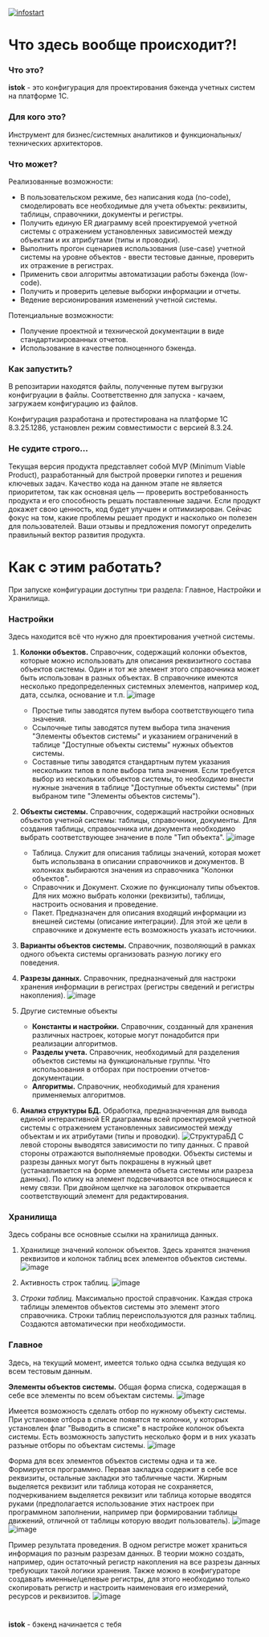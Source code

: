 [![infostart](https://infostart.ru/bitrix/templates/sandbox_empty/assets/tpl/abo/img/logo.svg)](https://infostart.ru/1c/articles/2337357/)

# Что здесь вообще происходит?!

### Что это?
**istok** - это конфигурация для проектирования бэкенда учетных систем на платформе 1С.

### Для кого это?
Инструмент для бизнес/системных аналитиков и функциональных/технических архитекторов.

### Что может?
Реализованные возможности:
* В пользовательском режиме, без написания кода (no-code), смоделировать все необходимые для учета объекты: реквизиты, таблицы, справочники, документы и регистры.
* Получить единую ER диаграмму всей проектируемой учетной системы с отражением установленных зависимостей между объектам и их атрибутами (типы и проводки).
* Выполнить прогон сценариев использования (use-case) учетной системы на уровне объектов - ввести тестовые данные, проверить их отражение в регистрах.
* Применить свои алгоритмы автоматизации работы бэкенда (low-code).
* Получить и проверить целевые выборки информации и отчеты.
* Ведение версионирования изменений учетной системы.
  
Потенциальные возможности:
* Получение проектной и технической документации в виде стандартизированных отчетов.
* Использование в качестве полноценного бэкенда.

### Как запустить?
В репозитарии находятся файлы, полученные путем выгрузки конфигруации в файлы. Соответственно для запуска - качаем, загружаем конфигурацию из файлов.

Конфигурация разработана и протестирована на платформе 1С 8.3.25.1286, установлен режим совместимости с версией 8.3.24.

### Не судите строго...
Текущая версия продукта представляет собой MVP (Minimum Viable Product), разработанный для быстрой проверки гипотез и решения ключевых задач. Качество кода на данном этапе не является приоритетом, так как основная цель — проверить востребованность продукта и его способность решать поставленные задачи. Если продукт докажет свою ценность, код будет улучшен и оптимизирован. Сейчас фокус на том, какие проблемы решает продукт и насколько он полезен для пользователей. Ваши отзывы и предложения помогут определить правильный вектор развития продукта.

# Как с этим работать?

При запуске конфигурации доступны три раздела: Главное, Настройки и Хранилища.

### Настройки
Здесь находится всё что нужно для проектирования учетной системы.

1) **Колонки объектов.** Справочник, содержащий колонки объектов, которые можно использовать для описания реквизитного состава объектов системы. Один и тот же элемент этого справочника может быть использован в разных объектах. В справочнике имеются несколько предопределенных системных элементов, например код, дата, ссылка, основание и т.п.
![image](https://github.com/user-attachments/assets/2cba279c-28be-42b7-ae48-99780beafe7d)
    * Простые типы заводятся путем выбора соответствующего типа значения.
    * Ссылочные типы заводятся путем выбора типа значения "Элементы объектов системы" и указанием ограничений в таблице "Доступные объекты системы" нужных объектов системы.
    * Составные типы заводятся стандартным путем указания нескольких типов в поле выбора типа значения. Если требуется выбор из нескольких объектов системы, то необходимо внести нужные значения в таблице "Доступные объекты системы" (при выбраном типе "Элементы объектов системы").

2) **Объекты системы.** Справочник, содержащий настройки основных объектов учетной системы: таблицы, справочники, документы. Для создания таблицы, справоычника или документа необходимо выбрать соответствующее значение в поле "Тип объекта".
![image](https://github.com/user-attachments/assets/464cb5c6-3f4f-4709-ad6a-9cb4b1fd0b21)
    * Таблица. Служит для описания таблицы значений, которая может быть использвана в описании справочников и документов. В колонках выбираются значения из справочника "Колонки объектов".
    * Справочник и Документ. Схожие по функционалу типы объектов. Для них можно выбрать колонки (реквизиты), таблицы, настроить основания и проведение.
    * Пакет. Предназначен для описания входящий информации из внешней системы (описание интеграции). Для этой же цели в справочнике и документе есть возможность указать источники.

3) **Варианты объектов системы.** Справочник, позволяющий в рамках одного объекта системы организовать разную логику его поведения.   

4) **Разрезы данных.** Справочник, предназначеный для настроки хранения информации в регистрах (регистры сведений и регистры накопления).
![image](https://github.com/user-attachments/assets/0d4c8b78-87d4-4cd7-8972-c1777e36bf83)

5) Другие системные объекты
     * **Константы и настройки.** Справочник, созданный для хранения различных настроек, которые могут понадобится при реализации алгоритмов.
     * **Разделы учета.** Справочник, необходимый для разделения объектов системы на функциональные группы. Что использования в отборах при построении отчетов-документации.
     * **Алгоритмы.** Справочник, необходимый для хранения применяемых алгоритмов.

6) **Анализ структуры БД.** Обработка, предназначенная для вывода единой интерактивной ER диаграммы всей проектируемой учетной системы с отражением установленных зависимостей между объектам и их атрибутами (типы и проводки).
![СтруктураБД](https://github.com/user-attachments/assets/9b8cc2de-e412-48e7-8305-98dd5410bf50)
С левой стороны выводятся зависимости по типу данных. С правой стороны отражаются выполняемые проводки. Объекты системы и разрезы данных могут быть покрашены в нужный цвет (устанавливается на форме элемента объета системы или разреза данных). По клику на элемент подсвечиваются все относящиеся к нему связи. При двойном щелчке на заголовок открывается соответствующий элемент для редактирования.

### Хранилища
Здесь собраны все основные ссылки на хранилища данных.

1) Хранилище значений колонок объектов. Здесь хранятся значения реквизитов и колонок таблиц всех элементов объектов системы.
![image](https://github.com/user-attachments/assets/fdf4d7ec-55c2-4cbc-89c4-9d21d075074c)

2) Активность строк таблиц. 
![image](https://github.com/user-attachments/assets/c729d9bb-eaa9-4710-bda6-9c458f3e30c6)

3) *Строки таблиц.* Максимально простой справчоник. Каждая строка таблицы элементов объектов системы это элемент этого справочника. Строки таблиц переиспользуются для разных таблиц. Создаются автоматически при необходимости.

### Главное
Здесь, на текущий момент, имеется только одна ссылка ведущая ко всем тестовым данным.

**Элементы объектов системы.** Общая форма списка, содержащая в себе все элементы по всем объектам системы. 
![image](https://github.com/user-attachments/assets/ae6fbb1d-5dd7-4386-a8d4-e8904765cfd0)

Имеется возможность сделать отбор по нужному объекту системы. При установке отбора в списке появятся те колонки, у которых установлен флаг "Выводить в списке" в настройке колонок объекта системы. Есть возможность запустить несколько форм и в них указать разъные отборы по объектам системы. 
![image](https://github.com/user-attachments/assets/577a4c85-8423-4ab4-96e1-2f6173c6619d)

Форма для всех элементов объектов системы одна и та же. Формируется программно. Первая закладка содержит в себе все реквизиты, остальные закладки это табличные части. Жирным выделяется реквизит или таблица которая не сохраняется, подчеркиванием выделяется реквизит или таблица которые вводятся руками (предполагается использование этих настроек при программном заполнении, например при формировании таблицы движений, отличной от таблицы которую вводит пользователь).
![image](https://github.com/user-attachments/assets/1db0c478-df22-4d17-a269-ccaf3ddb4ace)
![image](https://github.com/user-attachments/assets/ff75b0c7-9050-4604-8d34-1c2dcca46c21)

Пример результата проведения. В одном регистре может храниться информация по разным разрезам данных. В теории можно создать, например, один остаточный регистр накопления на все разрезы данных требующих такой логики хранения. Также можно в конфигураторе создавать именные/целевые регистры, для этого необходимо только скопировать регистр и настроить наименоваия его измерений, ресурсов и реквизитов.
![image](https://github.com/user-attachments/assets/f4bc5ceb-7f27-4eb7-80a1-b58c3b0f4d29)

#   

**istok** - бэкенд начинается с тебя
